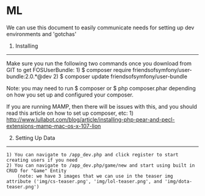 ML
========================

We can use this document to easily communicate needs for setting up dev environments and 'gotchas'

1) Installing
----------------------------------

Make sure you run the following two commands once you download from GIT to get FOSUserBundle:
    1) $ composer require friendsofsymfony/user-bundle:2.0.*@dev
    2) $ composer update friendsofsymfony/user-bundle

Note: you may need to run $ composer or $ php composer.phar depending on how you set up and configured your composer.

If you are running MAMP, then there will be issues with this, and you should read this article on how to set up composer, etc:
    1) http://www.lullabot.com/blog/article/installing-php-pear-and-pecl-extensions-mamp-mac-os-x-107-lion


2) Setting Up Data
----------------------------------
    1) You can navigate to /app_dev.php and click register to start creating users if you need
    2) You can navigate to /app_dev.php/game/new and start using built in CRUD for "Game" Entity
        (note: we have 3 images that we can use in the teaser img attribute ('img/cs-teaser.png', 'img/lol-teaser.png', and 'img/dota-teaser.png')
  